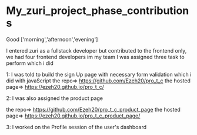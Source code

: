 # My_zuri_project_phase_contributions

Good ['morning','afternoon','evening']

I entered zuri as a fullstack developer but contributed to the frontend only, we had four frontend developers im my team
I was assigned three task to perform which i did

1: I was told to build the sign Up page with necessary form validation which i did with javaScript
   the repo=> https://github.com/Ezeh20/pro_t_c
   the hosted page=> https://ezeh20.github.io/pro_t_c/
   
2: I was also assigned the product page 


   the repo=> https://github.com/Ezeh20/pro_t_c_product_page
   the hosted page=> https://ezeh20.github.io/pro_t_c_product_page/
   
3: I worked on the Profile session of the user's dashboard
   
